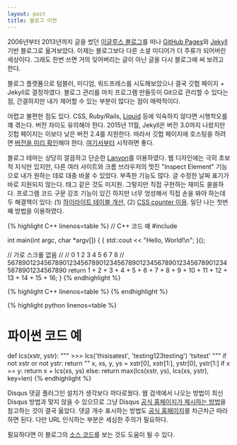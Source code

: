 ```yaml
---
layout: post
title: 블로그 이전
---
```

2006년부터 2013년까지 글을 썼던 [이글루스 블로그](http://minjang.egloos.com/)를 떠나 [GitHub Pages](https://pages.github.com/)와 [Jekyll](https://jekyllrb.com/) 기반 블로그로 옮겨보았다. 이제는 블로그보다 다른 소셜 미디어가 더 주류가 되어버린 세상이다. 그래도 한번 쓰면 거의 잊어버리는 글이 아닌 글을 다시 블로그에 써 보려고 한다.

블로그 플랫폼으로 텀블러, 미디엄, 워드프레스를 시도해보았으나 결국 깃헙 페이지 + Jekyll로 결정하였다. 블로그 관리를 마치 프로그램 만들듯이 Git으로 관리할 수 있다는 점, 간결하지만 내가 제어할 수 있는 부분이 많다는 점이 매력적이다.

어렵고 불편한 점도 있다. CSS, Ruby/Rails, [Liquid](https://docs.shopify.com/themes/liquid-documentation/basics) 등에 익숙하지 않다면 시행착오를 꽤 겪는다. 버전 차이도 유의해야 한다. 2015년 11월, Jekyll은 버전 3.0까지 나왔지만 깃헙 페이지는 이보다 낮은 버전 2.4를 지원한다. 따라서 깃헙 페이지에 호스팅을 하려면 [버전을 미리 확인](https://pages.github.com/versions/)해야 한다. [여기서부터](https://github.com/github/pages-gem) 시작하면 좋다.

블로그 테마는 상당히 깔끔하고 단순한 [Lanyon](https://github.com/poole/lanyon)를 이용하였다. 웹 디자인에는 극히 초보적 지식만 있지만, 다른 여러 사이트와 크롬 브라우저의 멋진 "Inspect Element" 기능으로 내가 원하는 데로 대충 바꿀 수 있었다. 부족한 기능도 많다. 글 수정한 날짜 표기가 바로 지원되지 않는다. 태그 같은 것도 미지원. 그렇지만 직접 구현하는 재미도 쏠쏠하다. 프로그램 코드 구문 강조 기능이 있긴 하지만 너무 엉성해서 직접 손을 봐야 하는데 두 해결책이 있다: (1) [하이라이트 테이블 개선](http://flanneljesus.github.io/jekyll/2014-08-30/solving-jekyll-highlight-linenos/), (2) [CSS counter 이용](https://drewsilcock.co.uk/proper-linenumbers/). 일단 나는 첫번째 방법을 이용하였다.

{% highlight C++ linenos=table %}
// C++ 코드 예
#include <iostream>

int main(int argc, char *argv[]) {
  [](){ std::cout << "Hello, World!\n"; }();

  // 가로 스크롤 없음
  //
  // 0    1         2         3         4         5         6         7         8
  // 5678901234567890123456789012345678901234567890123456789012345678901234567890
  return 1 + 2 + 3 + 4 + 5 + 6 + 7 + 8 + 9 + 10 + 11 + 12 + 13 + 14 + 15 + 16;
}
{% endhighlight %}

{% highlight C++ linenos=table %}
{% endhighlight %}

{% highlight python linenos=table %}
# 파이썬 코드 예
def lcs(xstr, ystr):
    """
    >>> lcs('thisisatest', 'testing123testing')
    'tsitest'
    """
    if not xstr or not ystr:
        return ""
    x, xs, y, ys = xstr[0], xstr[1:], ystr[0], ystr[1:]
    if x == y:
        return x + lcs(xs, ys)
    else:
        return max(lcs(xstr, ys), lcs(xs, ystr), key=len)
{% endhighlight %}

Disqus 댓글 플러그인 설치가 생각보다 까다로웠다. 웹 검색에서 나오는 방법이 최신 Disqus 방법과 맞지 않을 수 있으므로 그냥 Disqus [공식 홈페이지가 제시하는 방법](https://disqus.com/admin/universalcode/)을 참고하는 것이 결국 옳았다. 댓글 개수 표시하는 방법도 [공식 홈페이지](https://help.disqus.com/customer/portal/articles/565624-adding-comment-count-links-to-your-home-page)를 차근차근 따라 하면 된다. 다만 URL 인식하는 부분은 세심한 주의가 필요하다.

필요하다면 이 블로그의 [소스 코드](https://github.com/minjang/minjang.github.io)를 보는 것도 도움이 될 수 있다.
